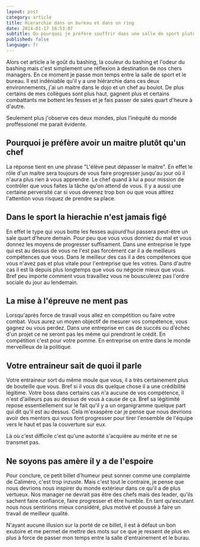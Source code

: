 ```yaml
---
layout: post
category: article
title: Hierarchie dans un bureau et dans un ring
date: 2014-01-17 16:53:07
subtitle: Ou pourquoi je préfère souffrir dans une salle de sport plutôt que dans un open space
published: false
language: fr
---
```


Alors cet article a le goût du bashing, la couleur du bashing et l'odeur du bashing mais c'est simplement une réflexion à destination de nos chers managers.
En ce moment je passe mon temps entre la salle de sport et le bureau.
Il est indéniable qu'il y a une hiérarchie dans ces deux environnements, j'ai un maitre dans le dojo et un chef au boulot.
De plus certains de mes collègues sont plus haut, gagnent plus et certains combattants me bottent les fesses et je fais passer de sales quart d'heure à d'autre.

Seulement plus j'observe ces deux mondes, plus l'inéquité du monde proffessionel me parait évidente.

## Pourquoi je préfère avoir un maitre plutôt qu'un chef
La réponse tient en une phrase "L'élève peut dépasser le maitre".
En effet le rôle d'un maitre sera toujours de vous faire progresser jusqu'au jour où il n'aura plus rien à vous apprendre.
Le chef quand à lui a pour mission de contrôler que vous faites la tâche qu'on attend de vous.
Il y a aussi une certaine perversité car si vous devenez trop bon ou que vous attirez l'attention vous risquez de prendre sa place. 

## Dans le sport la hierachie n'est jamais figé
En effet le type qui vous botte les fesses aujourd'hui passera peut-être un sale quart d'heure demain.
Pour peu que vous vous donniez du mal et vous donnez les moyens de progresser suffisament.
Dans une entreprise le type qui est au dessus de vous ne l'est pas forcément car il a de meilleurs compétences que vous.
Dans le meilleur des cas il a des compétences que vous n'avez pas et plus vitale pour l'entreprise que les votres.
Dans d'autre cas il est là depuis plus longtemps que vous ou négocie mieux que vous.
Bref peu importe comment vous travaillez vous ne bousculerez pas l'ordre sociale du jour au lendemain.

## La mise à l'épreuve ne ment pas
Lorsqu'après force de travail vous allez en compétition ou faire votre combat.
Vous aurez un moyen objectif de mesurer vos compétence, vous gagnez ou  vous perdez.
Dans une entreprise en cas de succés ou d'échec d'un projet ce ne seront pas les même qui prendront le crédit.
En compétition c'est pour votre pomme.
En entreprise on entre dans le monde merveilleux de la politique.

## Votre entraineur sait de quoi il parle
Votre entraineur sort du même moule que vous, il a très certainement plus de bouteille que vous.
Bref si il vous dis quelque chose il a une crédibilité légitime.
Votre boss dans certains cas n'a aucune de vos compétence, il n'est d'ailleurs pas au dessus de vous à cause de ça.
Bref sa légitimité repose essentiellement sur le fait qu'il y a un organigramme quelque part qui dit qu'il est au dessus. 
Cela m'exaspère car je pense que nous devrions avoir des mentors qui vous font progresser pour tirer l'ensemble de l'équipe vers le haut et pas la couverture sur eux. 

Là où c'est difficile c'est qu'une autorité s'acquière au mérite et ne se transmet pas.

## Ne soyons pas amère il y a de l'espoire

Pour conclure, ce petit billet d'humeur peut sonner comme une complainte de Caliméro, c'est trop inzuste. 
Mais c'est tout le contraire, je pense que nous devrions nous inspirer du monde extérieur dans ce qu'il a de plus vertueux. 
Nos manager ne devrait pas être des chefs mais des leader, qu'ils sachent faire confiance, faire progresser et être humble. 
En tant qu'excutant nous nous sentirions mieux considéré, plus motivé et poussé à faire un travail de meilleur qualité.

N'ayant aucune illusion sur la porté de ce billet, il est à défaut un bon exutoire et me permet de mettre des mots sur ce que je ressent de plus en plus à force de passer mon temps entre la salle d'entrainement et le burau. 